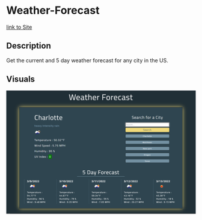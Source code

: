 # Weather-Forecast

[link to Site](https://carring10.github.io/Weather-Forecast/)

## Description

Get the current and 5 day weather forecast for any city in the US.

## Visuals

![image of Weather Forecast](images/Weather-api.png)
